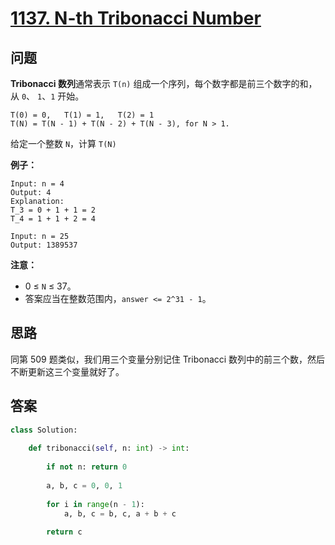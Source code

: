 # [1137. N-th Tribonacci Number](https://leetcode.com/problems/n-th-tribonacci-number/)

## 问题

**Tribonacci 数列**通常表示 `T(n)` 组成一个序列，每个数字都是前三个数字的和，从 `0`、 `1`、`1` 开始。

```
T(0) = 0,   T(1) = 1,   T(2) = 1
T(N) = T(N - 1) + T(N - 2) + T(N - 3), for N > 1.
```

给定一个整数 `N`，计算 `T(N)`

**例子：**

```
Input: n = 4
Output: 4
Explanation:
T_3 = 0 + 1 + 1 = 2
T_4 = 1 + 1 + 2 = 4

Input: n = 25
Output: 1389537
```

**注意：**

- 0 ≤ `N` ≤ 37。
- 答案应当在整数范围内，`answer <= 2^31 - 1`。

## 思路

同第 509 题类似，我们用三个变量分别记住 Tribonacci 数列中的前三个数，然后不断更新这三个变量就好了。

## 答案

```python
class Solution:
    
    def tribonacci(self, n: int) -> int:
        
        if not n: return 0
        
        a, b, c = 0, 0, 1
        
        for i in range(n - 1):
            a, b, c = b, c, a + b + c
            
        return c
```
